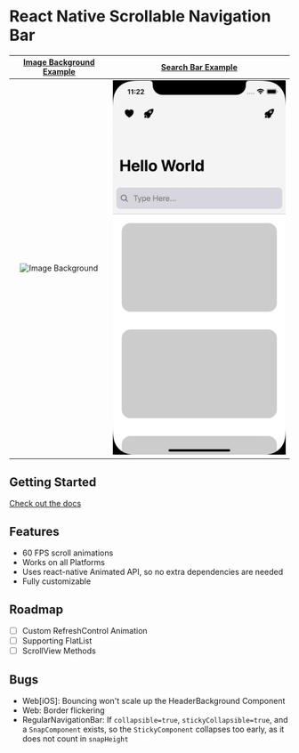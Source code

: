 # React Native Scrollable Navigation Bar

| [Image Background Example](https://zobeirhamid.github.io/react-native-scrollable-navigation-bar/examples/image-background) | [Search Bar Example](https://zobeirhamid.github.io/react-native-scrollable-navigation-bar/examples/search-bar) |
| :------------------------------------------------------------------------------------------------------------------------: | :------------------------------------------------------------------------------------------------------------: |
|                                    ![Image Background](./image-background-preview.gif)                                     |                                    ![Search Bar](./search-bar-preview.gif)                                     |

## Getting Started

[Check out the docs](https://zobeirhamid.github.io/react-native-scrollable-navigation-bar)

## Features

- 60 FPS scroll animations
- Works on all Platforms
- Uses react-native Animated API, so no extra dependencies are needed
- Fully customizable

## Roadmap

- [ ] Custom RefreshControl Animation
- [ ] Supporting FlatList
- [ ] ScrollView Methods

## Bugs

- Web[iOS]: Bouncing won't scale up the HeaderBackground Component
- Web: Border flickering
- RegularNavigationBar: If `collapsible=true`, `stickyCollapsible=true`, and a `SnapComponent` exists, so the `StickyComponent` collapses too early, as it does not count in `snapHeight`
